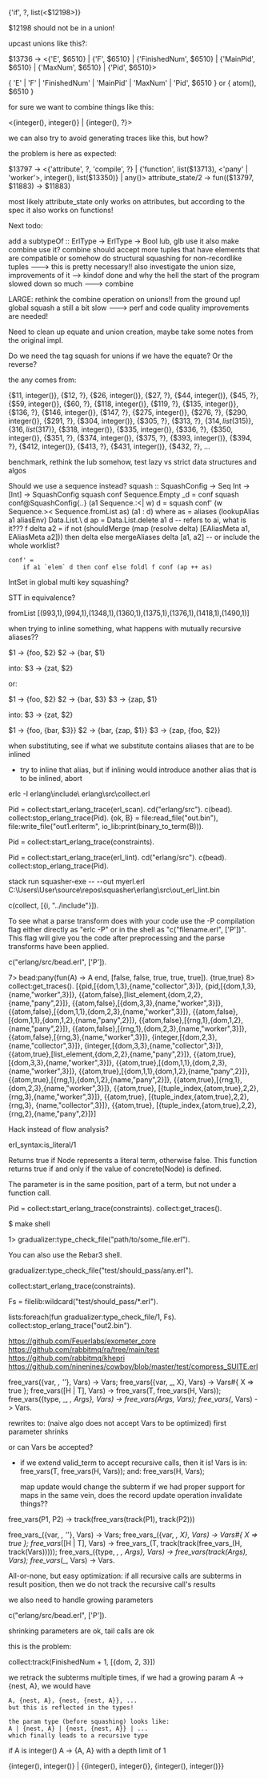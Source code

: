 
{'if', ?, list(<$12198>)}

$12198 should not be in a union!


upcast unions like this?:

$13736 -> <{'E', $6510} | {'F', $6510} | {'FinishedNum', $6510} | {'MainPid', $6510} | {'MaxNum', $6510} | {'Pid', $6510}>

{ 'E' | 'F' | 'FinishedNum' | 'MainPid' | 'MaxNum' | 'Pid', $6510 }
or
{ atom(), $6510 }


for sure we want to combine things like this:

<{integer(), integer()} | {integer(), ?}>

we can also try to avoid generating traces like this, but how?

the problem is here as expected:

$13797 -> <{'attribute', ?, 'compile', ?} | {'function', list($13713), <'pany' | 'worker'>, integer(), list($13350)} | any()>
attribute_state/2 -> fun(($13797, $11883) -> $11883)

most likely attribute_state only works on attributes, but according to the spec it also works on functions!

Next todo:

add a subtypeOf :: ErlType -> ErlType -> Bool
lub, glb use it
also make combine use it?
combine should accept more tuples that have elements that are compatible
or somehow do structural squashing for non-recordlike tuples ---> this is pretty necessary!!
also investigate the union size, improvements of it --> kindof done
and why the hell the start of the program slowed down so much ---> combine

LARGE: rethink the combine operation on unions!! from the ground up!
global squash a still a bit slow ---> perf and code quality improvements are needed!

Need to clean up equate and union creation, maybe take some
notes from the original impl.

Do we need the tag squash for unions if we have the equate?
Or the reverse?


the any comes from:

{$11, integer()},
{$12, ?},
{$26, integer()},
{$27, ?},
{$44, integer()},
{$45, ?},
{$59, integer()},
{$60, ?},
{$118, integer()},
{$119, ?},
{$135, integer()},
{$136, ?},
{$146, integer()},
{$147, ?},
{$275, integer()},
{$276, ?},
{$290, integer()},
{$291, ?},
{$304, integer()},
{$305, ?},
{$313, ?},
{$314, list($315)},
{$316, list($317)},
{$318, integer()},
{$335, integer()},
{$336, ?},
{$350, integer()},
{$351, ?},
{$374, integer()},
{$375, ?},
{$393, integer()},
{$394, ?},
{$412, integer()},
{$413, ?},
{$431, integer()},
{$432, ?},
...

benchmark, rethink the lub somehow,
test lazy vs strict data structures and algos


Should we use a sequence instead?
squash :: SquashConfig -> Seq Int -> [Int] -> SquashConfig
squash conf Sequence.Empty     _d = conf
squash conf@SquashConfig{..} (a1 Sequence.:<| w) d  = squash conf' (w Sequence.>< Sequence.fromList as) (a1 : d) where
    as = aliases (lookupAlias a1 aliasEnv) Data.List.\\ d
    ap = Data.List.delete a1 d
    -- refers to ai, what is it???
    f delta a2 =
        if not (shouldMerge (map (resolve delta) [EAliasMeta a1, EAliasMeta a2]))
        then delta
        else mergeAliases delta [a1, a2] -- or include the whole worklist?

    conf' =
        if a1 `elem` d then conf else foldl f conf (ap ++ as)


IntSet in global multi key squashing?

STT in equivalence?


fromList [(993,1),(994,1),(1348,1),(1360,1),(1375,1),(1376,1),(1418,1),(1490,1)]

when trying to inline something, what happens with mutually recursive aliases??

$1 -> {foo, $2}
$2 -> {bar, $1}

into:
$3 -> {zat, $2}

or:


$1 -> {foo, $2}
$2 -> {bar, $3}
$3 -> {zap, $1}

into:
$3 -> {zat, $2}



$1 -> {foo, {bar, $3}}
$2 -> {bar, {zap, $1}}
$3 -> {zap, {foo, $2}}

when substituting, see if what we substitute contains aliases that are to be inlined
- try to inline that alias, but if inlining would introduce another alias that is to be inlined, abort




erlc -I erlang\include\ erlang\src\collect.erl


Pid = collect:start_erlang_trace(erl_scan).
cd("erlang/src").
c(bead).
collect:stop_erlang_trace(Pid).
{ok, B} = file:read_file("out.bin"), file:write_file("out1.erlterm", io_lib:print(binary_to_term(B))).


Pid = collect:start_erlang_trace(constraints).


Pid = collect:start_erlang_trace(erl_lint).
cd("erlang/src").
c(bead).
collect:stop_erlang_trace(Pid).


 stack run squasher-exe -- --out myerl.erl C:\Users\User\source\repos\squasher\erlang\src\out_erl_lint.bin


c(collect, [{i, "../include"}]).


To see what a parse transform does with your code use the -P compilation flag either directly as "erlc -P" or in the shell as "c("filename.erl", ['P'])". This flag will give you the code after preprocessing and the parse transforms have been applied.

c("erlang/src/bead.erl", ['P']).

7> bead:pany(fun(A) -> A end, [false, false, true, true, true]).
{true,true}
8> collect:get_traces().
[{pid,[{dom,1,3},{name,"collector",3}]},
 {pid,[{dom,1,3},{name,"worker",3}]},
 {{atom,false},[list_element,{dom,2,2},{name,"pany",2}]},
 {{atom,false},[{dom,3,3},{name,"worker",3}]},
 {{atom,false},[{dom,1,1},{dom,2,3},{name,"worker",3}]},
 {{atom,false},[{dom,1,1},{dom,1,2},{name,"pany",2}]},
 {{atom,false},[{rng,1},{dom,1,2},{name,"pany",2}]},
 {{atom,false},[{rng,1},{dom,2,3},{name,"worker",3}]},
 {{atom,false},[{rng,3},{name,"worker",3}]},
 {integer,[{dom,2,3},{name,"collector",3}]},
 {integer,[{dom,3,3},{name,"collector",3}]},
 {{atom,true},[list_element,{dom,2,2},{name,"pany",2}]},
 {{atom,true},[{dom,3,3},{name,"worker",3}]},
 {{atom,true},[{dom,1,1},{dom,2,3},{name,"worker",3}]},
 {{atom,true},[{dom,1,1},{dom,1,2},{name,"pany",2}]},
 {{atom,true},[{rng,1},{dom,1,2},{name,"pany",2}]},
 {{atom,true},[{rng,1},{dom,2,3},{name,"worker",3}]},
 {{atom,true},
  [{tuple_index,{atom,true},2,2},{rng,3},{name,"worker",3}]},
 {{atom,true},
  [{tuple_index,{atom,true},2,2},
   {rng,3},
   {name,"collector",3}]},
 {{atom,true},
  [{tuple_index,{atom,true},2,2},{rng,2},{name,"pany",2}]}]

Hack instead of flow analysis?

erl_syntax:is_literal/1

Returns true if Node represents a literal term, otherwise false. This function returns true if and only if the value of concrete(Node) is defined. 

The parameter is in the same position, part of a term, but not under a function call.


 Pid = collect:start_erlang_trace(constraints).
 collect:get_traces().
 
 
 $ make shell

1> gradualizer:type_check_file("path/to/some_file.erl").

You can also use the Rebar3 shell.

gradualizer:type_check_file("test/should_pass/any.erl").

 collect:start_erlang_trace(constraints).

 Fs = filelib:wildcard("test/should_pass/*.erl").
 
 lists:foreach(fun gradualizer:type_check_file/1, Fs).
 collect:stop_erlang_trace("out2.bin").
 
 
 
 https://github.com/Feuerlabs/exometer_core
 https://github.com/rabbitmq/ra/tree/main/test
 https://github.com/rabbitmq/khepri
 https://github.com/ninenines/cowboy/blob/master/test/compress_SUITE.erl
 
 free_vars({var, _, '_'}, Vars) ->
    Vars;
free_vars({var, _, X}, Vars) ->
    Vars#{ X => true };
free_vars([H | T], Vars) ->
    free_vars(T, free_vars(H, Vars));
free_vars({type, _, _, Args}, Vars) ->
    free_vars(Args, Vars);
free_vars(_, Vars) -> Vars.


rewrites to: (naive algo does not accept Vars to be optimized)
first parameter shrinks

or can Vars be accepted?
- if we extend valid_term to accept recursive calls, then it is!
  Vars is in:  free_vars(T, free_vars(H, Vars));
  and: free_vars(H, Vars);

	map update would change the subterm if we had proper support for maps
	in the same vein, does the record update operation invalidate things??

free_vars(P1, P2) -> track(free_vars(track(P1), track(P2)))

free_vars_({var, _, '_'}, Vars) ->
    Vars;
free_vars_({var, _, X}, Vars) ->
    Vars#{ X => true };
free_vars_([H | T], Vars) ->
    free_vars_(T, track(track(free_vars_(H, track(Vars)))));
free_vars_({type, _, _, Args}, Vars) ->
    free_vars_(track(Args), Vars);
free_vars_(_, Vars) -> Vars.

All-or-none, but easy optimization:
if all recursive calls are subterms in result position,
then we do not track the recursive call's results

we also need to handle growing parameters


c("erlang/src/bead.erl", ['P']).

shrinking parameters are ok, tail calls are ok

this is the problem:


collect:track(FinishedNum + 1, [{dom,   2, 3}])

we retrack the subterms multiple times,
if we had a growing param A -> {nest, A}, we would have

    A, {nest, A}, {nest, {nest, A}}, ...
    but this is reflected in the types!

    the param type (before squashing) looks like:
    A | {nest, A} | {nest, {nest, A}} | ...
    which finally leads to a recursive type

if A is integer()
A -> {A, A} with a depth limit of 1

{integer(), integer()}  | {{integer(), integer()}, {integer(), integer()}}